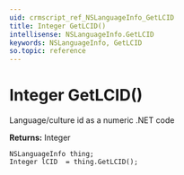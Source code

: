 ```yaml
---
uid: crmscript_ref_NSLanguageInfo_GetLCID
title: Integer GetLCID()
intellisense: NSLanguageInfo.GetLCID
keywords: NSLanguageInfo, GetLCID
so.topic: reference
---
```


# Integer GetLCID()

Language/culture id as a numeric .NET code

**Returns:** Integer

```crmscript
NSLanguageInfo thing;
Integer lCID  = thing.GetLCID();
```

